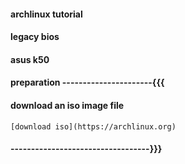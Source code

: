 #### archlinux tutorial
#### legacy bios
#### asus k50



#### preparation ----------------------{{{

#### download an iso image file

    [download iso](https://archlinux.org)
    





#### ----------------------------------}}}



